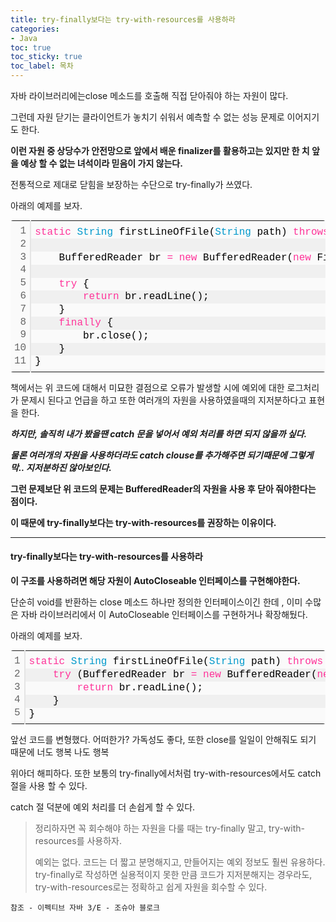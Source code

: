 ```yaml
---
title: try-finally보다는 try-with-resources를 사용하라
categories:
- Java
toc: true
toc_sticky: true
toc_label: 목차
---
```




자바 라이브러리에는close 메소드를 호출해 직접 닫아줘야 하는 자원이 많다.

그런데 자원 닫기는 클라이언트가 놓치기 쉬워서 예측할 수 없는 성능 문제로 이어지기도 한다.

**이런 자원 중 상당수가 안전망으로 앞에서 배운 finalizer를 활용하고는 있지만 한 치 앞을 예상 할 수 없는 녀석이라 믿음이 가지 않는다.**



전통적으로 제대로 닫힘을 보장하는 수단으로 try-finally가 쓰였다.

아래의 예제를 보자.

<div class="colorscripter-code" style="color:#010101;font-family:Consolas, 'Liberation Mono', Menlo, Courier, monospace !important; position:relative !important;overflow:auto"><table class="colorscripter-code-table" style="margin:0;padding:0;border:none;background-color:#fafafa;border-radius:4px;" cellspacing="0" cellpadding="0"><tr><td style="padding:6px;border-right:2px solid #e5e5e5"><div style="margin:0;padding:0;word-break:normal;text-align:right;color:#666;font-family:Consolas, 'Liberation Mono', Menlo, Courier, monospace !important;line-height:130%"><div style="line-height:130%">1</div><div style="line-height:130%">2</div><div style="line-height:130%">3</div><div style="line-height:130%">4</div><div style="line-height:130%">5</div><div style="line-height:130%">6</div><div style="line-height:130%">7</div><div style="line-height:130%">8</div><div style="line-height:130%">9</div><div style="line-height:130%">10</div><div style="line-height:130%">11</div></div></td><td style="padding:6px 0;text-align:left"><div style="margin:0;padding:0;color:#010101;font-family:Consolas, 'Liberation Mono', Menlo, Courier, monospace !important;line-height:130%"><div style="padding:0 6px; white-space:pre; line-height:130%"><span style="color:#ff3399">static</span>&nbsp;<span style="color:#0099cc">String</span>&nbsp;firstLineOfFile(<span style="color:#0099cc">String</span>&nbsp;path)&nbsp;<span style="color:#ff3399">throws</span>&nbsp;IOException&nbsp;{</div><div style="background-color:#f0f0f0; padding:0 6px; white-space:pre; line-height:130%">&nbsp;</div><div style="padding:0 6px; white-space:pre; line-height:130%">&nbsp;&nbsp;&nbsp;&nbsp;BufferedReader&nbsp;br&nbsp;<span style="color:#0086b3"></span><span style="color:#ff3399">=</span>&nbsp;<span style="color:#ff3399">new</span>&nbsp;BufferedReader(<span style="color:#ff3399">new</span>&nbsp;FileReader(path));</div><div style="background-color:#f0f0f0; padding:0 6px; white-space:pre; line-height:130%">&nbsp;</div><div style="padding:0 6px; white-space:pre; line-height:130%">&nbsp;&nbsp;&nbsp;&nbsp;<span style="color:#ff3399">try</span>&nbsp;{</div><div style="background-color:#f0f0f0; padding:0 6px; white-space:pre; line-height:130%">&nbsp;&nbsp;&nbsp;&nbsp;&nbsp;&nbsp;&nbsp;&nbsp;<span style="color:#ff3399">return</span>&nbsp;br.readLine();</div><div style="padding:0 6px; white-space:pre; line-height:130%">&nbsp;&nbsp;&nbsp;&nbsp;}</div><div style="background-color:#f0f0f0; padding:0 6px; white-space:pre; line-height:130%">&nbsp;&nbsp;&nbsp;&nbsp;<span style="color:#ff3399">finally</span>&nbsp;{</div><div style="padding:0 6px; white-space:pre; line-height:130%">&nbsp;&nbsp;&nbsp;&nbsp;&nbsp;&nbsp;&nbsp;&nbsp;br.close();</div><div style="background-color:#f0f0f0; padding:0 6px; white-space:pre; line-height:130%">&nbsp;&nbsp;&nbsp;&nbsp;}</div><div style="padding:0 6px; white-space:pre; line-height:130%">}</div></div><div style="text-align:right;margin-top:-13px;margin-right:5px;font-size:9px;font-style:italic"><a href="http://colorscripter.com/info#e" target="_blank" style="color:#e5e5e5text-decoration:none">Colored by Color Scripter</a></div></td><td style="vertical-align:bottom;padding:0 2px 4px 0"><a href="http://colorscripter.com/info#e" target="_blank" style="text-decoration:none;color:white"><span style="font-size:9px;word-break:normal;background-color:#e5e5e5;color:white;border-radius:10px;padding:1px">cs</span></a></td></tr></table></div>

책에서는 위 코드에 대해서 미묘한 결점으로 오류가 발생할 시에 예외에 대한 로그처리가 문제시 된다고 언급을 하고 또한 여러개의 자원을 사용하였을때의 지저분하다고 표현을 한다.

***하지만, 솔직히 내가 봤을땐 catch 문을 넣어서 예외 처리를 하면 되지 않을까 싶다.***

***물론 여러개의 자원을 사용하더라도 catch clouse를 추가해주면 되기때문에 그렇게 막.. 지저분하진 않아보인다.*** 



**그런 문제보단 위 코드의 문제는 BufferedReader의 자원을 사용 후 닫아 줘야한다는 점이다.**

**이 때문에 try-finally보다는 try-with-resources를 권장하는 이유이다.**

<hr>


#### try-finally보다는 try-with-resources를 사용하라

**이 구조를 사용하려면 해당 자원이 AutoCloseable 인터페이스를 구현해야한다.**

단순히 void를 반환하는 close 메소드 하나만 정의한 인터페이스이긴 한데 , 이미 수많은 자바 라이브러리에서 이 AutoCloseable 인터페이스를 구현하거나 확장해뒀다.

아래의 예제를 보자.

<div class="colorscripter-code" style="color:#010101;font-family:Consolas, 'Liberation Mono', Menlo, Courier, monospace !important; position:relative !important;overflow:auto"><table class="colorscripter-code-table" style="margin:0;padding:0;border:none;background-color:#fafafa;border-radius:4px;" cellspacing="0" cellpadding="0"><tr><td style="padding:6px;border-right:2px solid #e5e5e5"><div style="margin:0;padding:0;word-break:normal;text-align:right;color:#666;font-family:Consolas, 'Liberation Mono', Menlo, Courier, monospace !important;line-height:130%"><div style="line-height:130%">1</div><div style="line-height:130%">2</div><div style="line-height:130%">3</div><div style="line-height:130%">4</div><div style="line-height:130%">5</div></div></td><td style="padding:6px 0;text-align:left"><div style="margin:0;padding:0;color:#010101;font-family:Consolas, 'Liberation Mono', Menlo, Courier, monospace !important;line-height:130%"><div style="padding:0 6px; white-space:pre; line-height:130%"><span style="color:#ff3399">static</span>&nbsp;<span style="color:#0099cc">String</span>&nbsp;firstLineOfFile(<span style="color:#0099cc">String</span>&nbsp;path)&nbsp;<span style="color:#ff3399">throws</span>&nbsp;IOException&nbsp;{</div><div style="background-color:#f0f0f0; padding:0 6px; white-space:pre; line-height:130%">&nbsp;&nbsp;&nbsp;&nbsp;<span style="color:#ff3399">try</span>&nbsp;(BufferedReader&nbsp;br&nbsp;<span style="color:#0086b3"></span><span style="color:#ff3399">=</span>&nbsp;<span style="color:#ff3399">new</span>&nbsp;BufferedReader(<span style="color:#ff3399">new</span>&nbsp;FileReader(path))){</div><div style="padding:0 6px; white-space:pre; line-height:130%">&nbsp;&nbsp;&nbsp;&nbsp;&nbsp;&nbsp;&nbsp;&nbsp;<span style="color:#ff3399">return</span>&nbsp;br.readLine();</div><div style="background-color:#f0f0f0; padding:0 6px; white-space:pre; line-height:130%">&nbsp;&nbsp;&nbsp;&nbsp;}</div><div style="padding:0 6px; white-space:pre; line-height:130%">}</div></div><div style="text-align:right;margin-top:-13px;margin-right:5px;font-size:9px;font-style:italic"><a href="http://colorscripter.com/info#e" target="_blank" style="color:#e5e5e5text-decoration:none">Colored by Color Scripter</a></div></td><td style="vertical-align:bottom;padding:0 2px 4px 0"><a href="http://colorscripter.com/info#e" target="_blank" style="text-decoration:none;color:white"><span style="font-size:9px;word-break:normal;background-color:#e5e5e5;color:white;border-radius:10px;padding:1px">cs</span></a></td></tr></table></div>

앞선 코드를 변형했다. 어떠한가? 가독성도 좋다, 또한 close를 일일이 안해줘도 되기 때문에 너도 행복 나도 행복 

위아더 해피하다. 또한 보통의 try-finally에서처럼 try-with-resources에서도 catch 절을 사용 할 수 있다.

catch 절 덕분에 예외 처리를 더 손쉽게 할 수 있다.



> 정리하자면 꼭 회수해야 하는 자원을 다룰 때는 try-finally 말고, try-with-resources를 사용하자.
>
> 예외는 없다. 코드는 더 짧고 분명해지고, 만들어지는 예외 정보도 훨씬 유용하다. try-finally로 작성하면 실용적이지 못한 만큼 코드가 지저분해지는 경우라도, try-with-resources로는 정확하고 쉽게 자원을 회수할 수 있다.




```
참조 - 이펙티브 자바 3/E - 조슈아 블로크
```


